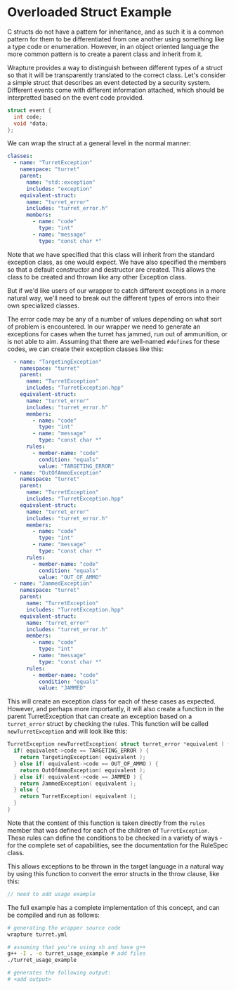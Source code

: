 # Overloaded Struct Example

C structs do not have a pattern for inheritance, and as such it is a common
pattern for them to be differentiated from one another using something like a
type code or enumeration. However, in an object oriented language the more
common pattern is to create a parent class and inherit from it.

Wrapture provides a way to distinguish between different types of a struct so
that it will be transparently translated to the correct class. Let's consider a
simple struct that describes an event detected by a security system. Different
events come with different information attached, which should be interpretted
based on the event code provided.

```c
struct event {
  int code;
  void *data;
};
```

We can wrap the struct at a general level in the normal manner:

```yaml
classes:
  - name: "TurretException"
    namespace: "turret"
    parent:
      name: "std::exception"
      includes: "exception"
    equivalent-struct:
      name: "turret_error"
      includes: "turret_error.h"
      members:
        - name: "code"
          type: "int"
        - name: "message"
          type: "const char *"
```

Note that we have specified that this class will inherit from the standard
exception class, as one would expect. We have also specified the members so
that a default constructor and destructor are created. This allows the class
to be created and thrown like any other Exception class.

But if we'd like users of our wrapper to catch different exceptions in a more
natural way, we'll need to break out the different types of errors into their
own specialized classes.

The error code may be any of a number of values depending on what sort of
problem is encountered. In our wrapper we need to generate an exceptions for
cases when the turret has jammed, run out of ammunition, or is not able to aim.
Assuming that there are well-named `#define`s for these codes, we can create
their exception classes like this:

```yaml
  - name: "TargetingException"
    namespace: "turret"
    parent:
      name: "TurretException"
      includes: "TurretException.hpp"
    equivalent-struct:
      name: "turret_error"
      includes: "turret_error.h"
      members:
        - name: "code"
          type: "int"
        - name: "message"
          type: "const char *"
      rules:
        - member-name: "code"
          condition: "equals"
          value: "TARGETING_ERROR"
  - name: "OutOfAmmoException"
    namespace: "turret"
    parent:
      name: "TurretException"
      includes: "TurretException.hpp"
    equivalent-struct:
      name: "turret_error"
      includes: "turret_error.h"
      members:
        - name: "code"
          type: "int"
        - name: "message"
          type: "const char *"
      rules:
        - member-name: "code"
          condition: "equals"
          value: "OUT_OF_AMMO"
  - name: "JammedException"
    namespace: "turret"
    parent:
      name: "TurretException"
      includes: "TurretException.hpp"
    equivalent-struct:
      name: "turret_error"
      includes: "turret_error.h"
      members:
        - name: "code"
          type: "int"
        - name: "message"
          type: "const char *"
      rules:
        - member-name: "code"
          condition: "equals"
          value: "JAMMED"
```

This will create an exception class for each of these cases as expected.
However, and perhaps more importantly, it will also create a function in the
parent TurretException that can create an exception based on a `turret_error`
struct by checking the rules. This function will be called `newTurretException`
and will look like this:

```cpp
TurretException newTurretException( struct turret_error *equivalent ) {
  if( equivalent->code == TARGETING_ERROR ) {
    return TargetingException( equivalent );
  } else if( equivalent->code == OUT_OF_AMMO ) {
    return OutOfAmmoException( equivalent );
  } else if( equivalent->code == JAMMED ) {
    return JammedException( equivalent );
  } else {
    return TurretException( equivalent );
  }
}
```

Note that the content of this function is taken directly from the `rules` member
that was defined for each of the children of `TurretException`. These rules can
define the conditions to be checked in a variety of ways - for the complete set
of capabilities, see the documentation for the RuleSpec class.

This allows exceptions to be thrown in the target language in a natural way by
using this function to convert the error structs in the throw clause, like this:

```cpp
// need to add usage example
```

The full example has a complete implementation of this concept, and can be
compiled and run as follows:

```sh
# generating the wrapper source code
wrapture turret.yml

# assuming that you're using sh and have g++
g++ -I . -o turret_usage_example # add files
./turret_usage_example

# generates the following output:
# <add output>
```
